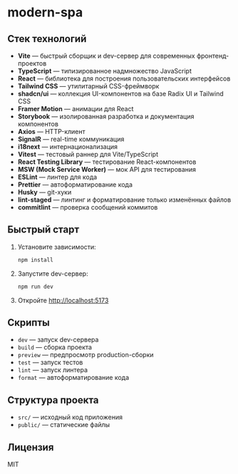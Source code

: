 # modern-spa

## Стек технологий

- **Vite** — быстрый сборщик и dev-сервер для современных фронтенд-проектов
- **TypeScript** — типизированное надмножество JavaScript
- **React** — библиотека для построения пользовательских интерфейсов
- **Tailwind CSS** — утилитарный CSS-фреймворк
- **shadcn/ui** — коллекция UI-компонентов на базе Radix UI и Tailwind CSS
- **Framer Motion** — анимации для React
- **Storybook** — изолированная разработка и документация компонентов
- **Axios** — HTTP-клиент
- **SignalR** — real-time коммуникация
- **i18next** — интернационализация
- **Vitest** — тестовый раннер для Vite/TypeScript
- **React Testing Library** — тестирование React-компонентов
- **MSW (Mock Service Worker)** — мок API для тестирования
- **ESLint** — линтер для кода
- **Prettier** — автоформатирование кода
- **Husky** — git-хуки
- **lint-staged** — линтинг и форматирование только изменённых файлов
- **commitlint** — проверка сообщений коммитов

## Быстрый старт

1. Установите зависимости:
   ```bash
   npm install
   ```
2. Запустите dev-сервер:
   ```bash
   npm run dev
   ```
3. Откройте [http://localhost:5173](http://localhost:5173)

## Скрипты

- `dev` — запуск dev-сервера
- `build` — сборка проекта
- `preview` — предпросмотр production-сборки
- `test` — запуск тестов
- `lint` — запуск линтера
- `format` — автоформатирование кода

## Структура проекта

- `src/` — исходный код приложения
- `public/` — статические файлы

## Лицензия

MIT
